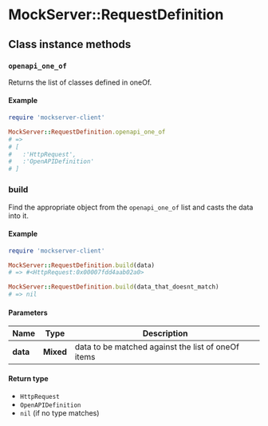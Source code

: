 # MockServer::RequestDefinition

## Class instance methods

### `openapi_one_of`

Returns the list of classes defined in oneOf.

#### Example

```ruby
require 'mockserver-client'

MockServer::RequestDefinition.openapi_one_of
# =>
# [
#   :'HttpRequest',
#   :'OpenAPIDefinition'
# ]
```

### build

Find the appropriate object from the `openapi_one_of` list and casts the data into it.

#### Example

```ruby
require 'mockserver-client'

MockServer::RequestDefinition.build(data)
# => #<HttpRequest:0x00007fdd4aab02a0>

MockServer::RequestDefinition.build(data_that_doesnt_match)
# => nil
```

#### Parameters

| Name | Type | Description |
| ---- | ---- | ----------- |
| **data** | **Mixed** | data to be matched against the list of oneOf items |

#### Return type

- `HttpRequest`
- `OpenAPIDefinition`
- `nil` (if no type matches)

